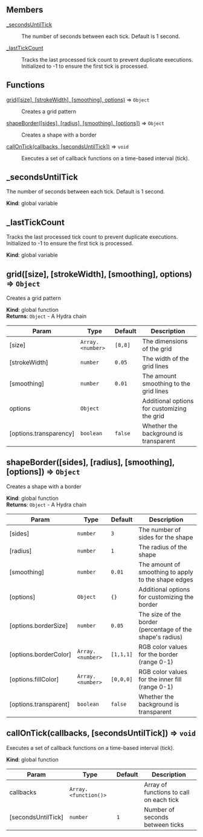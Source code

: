 ## Members

<dl>
<dt><a href="#_secondsUntilTick">_secondsUntilTick</a></dt>
<dd><p>The number of seconds between each tick. Default is 1 second.</p>
</dd>
<dt><a href="#_lastTickCount">_lastTickCount</a></dt>
<dd><p>Tracks the last processed tick count to prevent duplicate executions.
Initialized to -1 to ensure the first tick is processed.</p>
</dd>
</dl>

## Functions

<dl>
<dt><a href="#grid">grid([size], [strokeWidth], [smoothing], options)</a> ⇒ <code>Object</code></dt>
<dd><p>Creates a grid pattern</p>
</dd>
<dt><a href="#shapeBorder">shapeBorder([sides], [radius], [smoothing], [options])</a> ⇒ <code>Object</code></dt>
<dd><p>Creates a shape with a border</p>
</dd>
<dt><a href="#callOnTick">callOnTick(callbacks, [secondsUntilTick])</a> ⇒ <code>void</code></dt>
<dd><p>Executes a set of callback functions on a time-based interval (tick).</p>
</dd>
</dl>

<a name="_secondsUntilTick"></a>

## \_secondsUntilTick
The number of seconds between each tick. Default is 1 second.

**Kind**: global variable  
<a name="_lastTickCount"></a>

## \_lastTickCount
Tracks the last processed tick count to prevent duplicate executions.
Initialized to -1 to ensure the first tick is processed.

**Kind**: global variable  
<a name="grid"></a>

## grid([size], [strokeWidth], [smoothing], options) ⇒ <code>Object</code>
Creates a grid pattern

**Kind**: global function  
**Returns**: <code>Object</code> - A Hydra chain  

| Param | Type | Default | Description |
| --- | --- | --- | --- |
| [size] | <code>Array.&lt;number&gt;</code> | <code>[8,8]</code> | The dimensions of the grid |
| [strokeWidth] | <code>number</code> | <code>0.05</code> | The width of the grid lines |
| [smoothing] | <code>number</code> | <code>0.01</code> | The amount smoothing to the grid lines |
| options | <code>Object</code> |  | Additional options for customizing the grid |
| [options.transparency] | <code>boolean</code> | <code>false</code> | Whether the background is transparent |

<a name="shapeBorder"></a>

## shapeBorder([sides], [radius], [smoothing], [options]) ⇒ <code>Object</code>
Creates a shape with a border

**Kind**: global function  
**Returns**: <code>Object</code> - A Hydra chain  

| Param | Type | Default | Description |
| --- | --- | --- | --- |
| [sides] | <code>number</code> | <code>3</code> | The number of sides for the shape |
| [radius] | <code>number</code> | <code>1</code> | The radius of the shape |
| [smoothing] | <code>number</code> | <code>0.01</code> | The amount of smoothing to apply to the shape edges |
| [options] | <code>Object</code> | <code>{}</code> | Additional options for customizing the border |
| [options.borderSize] | <code>number</code> | <code>0.05</code> | The size of the border (percentage of the shape's radius) |
| [options.borderColor] | <code>Array.&lt;number&gt;</code> | <code>[1,1,1]</code> | RGB color values for the border (range 0-1) |
| [options.fillColor] | <code>Array.&lt;number&gt;</code> | <code>[0,0,0]</code> | RGB color values for the inner fill (range 0-1) |
| [options.transparent] | <code>boolean</code> | <code>false</code> | Whether the background is transparent |

<a name="callOnTick"></a>

## callOnTick(callbacks, [secondsUntilTick]) ⇒ <code>void</code>
Executes a set of callback functions on a time-based interval (tick).

**Kind**: global function  

| Param | Type | Default | Description |
| --- | --- | --- | --- |
| callbacks | <code>Array.&lt;function()&gt;</code> |  | Array of functions to call on each tick |
| [secondsUntilTick] | <code>number</code> | <code>1</code> | Number of seconds between ticks |

